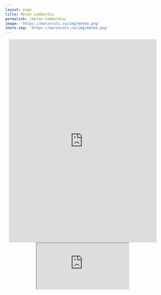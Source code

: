 ```yaml
---
layout: page
title: Meteo Lombardia
permalink: /meteo-lombardia/
image: 'https://marzorati.co/img/meteo.png'
share-img: 'https://marzorati.co/img/meteo.png'
---
```

<center><iframe src="https://astrogeo.va.it/meteo/widget/widget.php?colore=blu&temperatura=true" style="width:480px;height:660px; border:none"></iframe></center>

<center><iframe src="https://astrogeo.va.it/meteo/widget/widget.php?colore=blu&temperatura=true"></iframe></center>